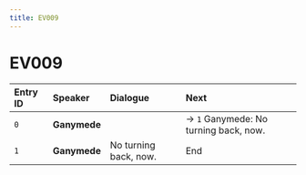 ```yaml
---
title: EV009
---
```


# EV009


| Entry ID | Speaker | Dialogue | Next |
| :------- | :------ | :------- | :------------ |
| `0` | **Ganymede** |  | → `1` Ganymede: No turning back, now\. |
| `1` | **Ganymede** | No turning back, now\. | End |
